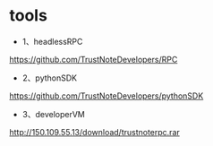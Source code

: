 # tools

* 1、headlessRPC

https://github.com/TrustNoteDevelopers/RPC

* 2、pythonSDK

https://github.com/TrustNoteDevelopers/pythonSDK

* 3、developerVM

http://150.109.55.13/download/trustnoterpc.rar
